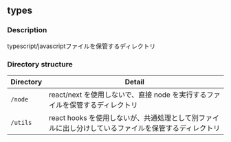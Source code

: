 ## types

### Description
typescript/javascriptファイルを保管するディレクトリ

### Directory structure
| Directory | Detail |
| -- | -- |
| `/node` | react/next を使用しないで、直接 node を実行するファイルを保管するディレクトリ |
| `/utils` | react hooks を使用しないが、共通処理として別ファイルに出し分けしているファイルを保管するディレクトリ |
